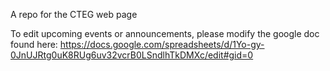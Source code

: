 A repo for the CTEG web page


To edit upcoming events or announcements, please modify the google doc found here: https://docs.google.com/spreadsheets/d/1Yo-gy-0JnUJRtg0uK8RUg6uv32vcrB0LSndlhTkDMXc/edit#gid=0
